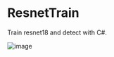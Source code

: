 # ResnetTrain

Train resnet18 and detect with C#.


![image](https://github.com/user-attachments/assets/c20e84b9-1fce-47fc-8511-36241b3e6b67)
